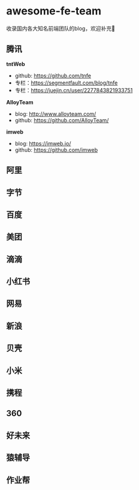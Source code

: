 # awesome-fe-team
收录国内各大知名前端团队的blog，欢迎补充👏

## 腾讯

**tntWeb**

  - github: https://github.com/tnfe
  - 专栏：https://segmentfault.com/blog/tnfe
  - 专栏：https://juejin.cn/user/2277843821933751

**AlloyTeam**

- blog: http://www.alloyteam.com/ 
- github: https://github.com/AlloyTeam/

**imweb**

- blog: https://imweb.io/ 
- github: https://github.com/imweb

  

## 阿里

## 字节

## 百度

## 美团

## 滴滴

## 小红书

## 网易

## 新浪

## 贝壳

## 小米

## 携程

## 360

## 好未来

## 猿辅导

## 作业帮
